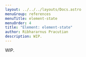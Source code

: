 ```yaml
---
layout: ../../../layouts/Docs.astro
menuGroup: references
menuTitle: element-state
menuOrder: 4
title: "Element: element-state"
author: Ribhararnus Pracutian
description: WIP.
---
```


WIP.

